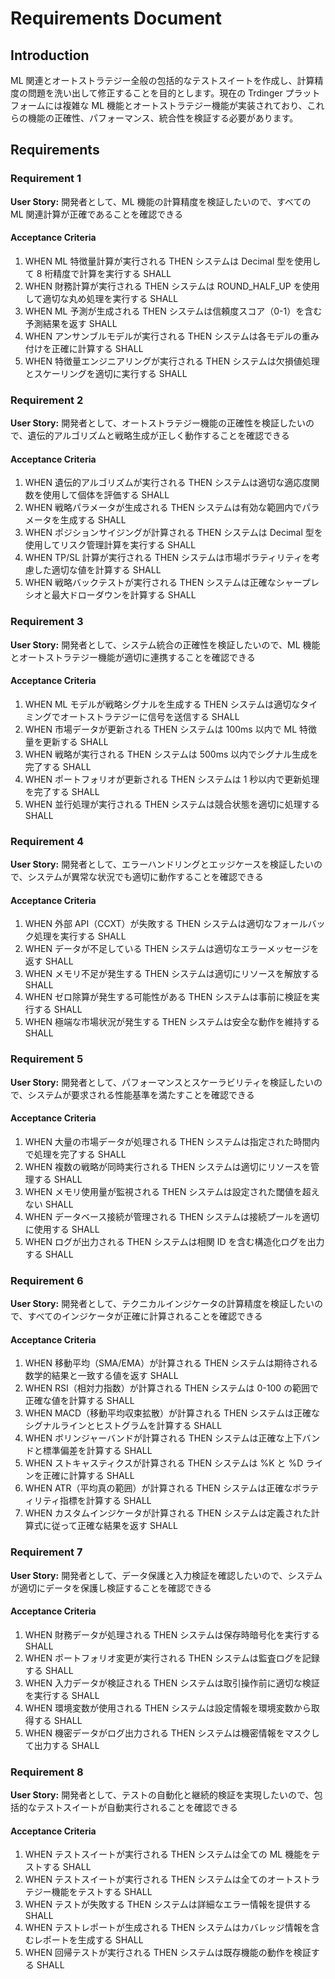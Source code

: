 # Requirements Document

## Introduction

ML 関連とオートストラテジー全般の包括的なテストスイートを作成し、計算精度の問題を洗い出して修正することを目的とします。現在の Trdinger プラットフォームには複雑な ML 機能とオートストラテジー機能が実装されており、これらの機能の正確性、パフォーマンス、統合性を検証する必要があります。

## Requirements

### Requirement 1

**User Story:** 開発者として、ML 機能の計算精度を検証したいので、すべての ML 関連計算が正確であることを確認できる

#### Acceptance Criteria

1. WHEN ML 特徴量計算が実行される THEN システムは Decimal 型を使用して 8 桁精度で計算を実行する SHALL
2. WHEN 財務計算が実行される THEN システムは ROUND_HALF_UP を使用して適切な丸め処理を実行する SHALL
3. WHEN ML 予測が生成される THEN システムは信頼度スコア（0-1）を含む予測結果を返す SHALL
4. WHEN アンサンブルモデルが実行される THEN システムは各モデルの重み付けを正確に計算する SHALL
5. WHEN 特徴量エンジニアリングが実行される THEN システムは欠損値処理とスケーリングを適切に実行する SHALL

### Requirement 2

**User Story:** 開発者として、オートストラテジー機能の正確性を検証したいので、遺伝的アルゴリズムと戦略生成が正しく動作することを確認できる

#### Acceptance Criteria

1. WHEN 遺伝的アルゴリズムが実行される THEN システムは適切な適応度関数を使用して個体を評価する SHALL
2. WHEN 戦略パラメータが生成される THEN システムは有効な範囲内でパラメータを生成する SHALL
3. WHEN ポジションサイジングが計算される THEN システムは Decimal 型を使用してリスク管理計算を実行する SHALL
4. WHEN TP/SL 計算が実行される THEN システムは市場ボラティリティを考慮した適切な値を計算する SHALL
5. WHEN 戦略バックテストが実行される THEN システムは正確なシャープレシオと最大ドローダウンを計算する SHALL

### Requirement 3

**User Story:** 開発者として、システム統合の正確性を検証したいので、ML 機能とオートストラテジー機能が適切に連携することを確認できる

#### Acceptance Criteria

1. WHEN ML モデルが戦略シグナルを生成する THEN システムは適切なタイミングでオートストラテジーに信号を送信する SHALL
2. WHEN 市場データが更新される THEN システムは 100ms 以内で ML 特徴量を更新する SHALL
3. WHEN 戦略が実行される THEN システムは 500ms 以内でシグナル生成を完了する SHALL
4. WHEN ポートフォリオが更新される THEN システムは 1 秒以内で更新処理を完了する SHALL
5. WHEN 並行処理が実行される THEN システムは競合状態を適切に処理する SHALL

### Requirement 4

**User Story:** 開発者として、エラーハンドリングとエッジケースを検証したいので、システムが異常な状況でも適切に動作することを確認できる

#### Acceptance Criteria

1. WHEN 外部 API（CCXT）が失敗する THEN システムは適切なフォールバック処理を実行する SHALL
2. WHEN データが不足している THEN システムは適切なエラーメッセージを返す SHALL
3. WHEN メモリ不足が発生する THEN システムは適切にリソースを解放する SHALL
4. WHEN ゼロ除算が発生する可能性がある THEN システムは事前に検証を実行する SHALL
5. WHEN 極端な市場状況が発生する THEN システムは安全な動作を維持する SHALL

### Requirement 5

**User Story:** 開発者として、パフォーマンスとスケーラビリティを検証したいので、システムが要求される性能基準を満たすことを確認できる

#### Acceptance Criteria

1. WHEN 大量の市場データが処理される THEN システムは指定された時間内で処理を完了する SHALL
2. WHEN 複数の戦略が同時実行される THEN システムは適切にリソースを管理する SHALL
3. WHEN メモリ使用量が監視される THEN システムは設定された閾値を超えない SHALL
4. WHEN データベース接続が管理される THEN システムは接続プールを適切に使用する SHALL
5. WHEN ログが出力される THEN システムは相関 ID を含む構造化ログを出力する SHALL

### Requirement 6

**User Story:** 開発者として、テクニカルインジケータの計算精度を検証したいので、すべてのインジケータが正確に計算されることを確認できる

#### Acceptance Criteria

1. WHEN 移動平均（SMA/EMA）が計算される THEN システムは期待される数学的結果と一致する値を返す SHALL
2. WHEN RSI（相対力指数）が計算される THEN システムは 0-100 の範囲で正確な値を計算する SHALL
3. WHEN MACD（移動平均収束拡散）が計算される THEN システムは正確なシグナルラインとヒストグラムを計算する SHALL
4. WHEN ボリンジャーバンドが計算される THEN システムは正確な上下バンドと標準偏差を計算する SHALL
5. WHEN ストキャスティクスが計算される THEN システムは %K と %D ラインを正確に計算する SHALL
6. WHEN ATR（平均真の範囲）が計算される THEN システムは正確なボラティリティ指標を計算する SHALL
7. WHEN カスタムインジケータが計算される THEN システムは定義された計算式に従って正確な結果を返す SHALL

### Requirement 7

**User Story:** 開発者として、データ保護と入力検証を確認したいので、システムが適切にデータを保護し検証することを確認できる

#### Acceptance Criteria

1. WHEN 財務データが処理される THEN システムは保存時暗号化を実行する SHALL
2. WHEN ポートフォリオ変更が実行される THEN システムは監査ログを記録する SHALL
3. WHEN 入力データが検証される THEN システムは取引操作前に適切な検証を実行する SHALL
4. WHEN 環境変数が使用される THEN システムは設定情報を環境変数から取得する SHALL
5. WHEN 機密データがログ出力される THEN システムは機密情報をマスクして出力する SHALL

### Requirement 8

**User Story:** 開発者として、テストの自動化と継続的検証を実現したいので、包括的なテストスイートが自動実行されることを確認できる

#### Acceptance Criteria

1. WHEN テストスイートが実行される THEN システムは全ての ML 機能をテストする SHALL
2. WHEN テストスイートが実行される THEN システムは全てのオートストラテジー機能をテストする SHALL
3. WHEN テストが失敗する THEN システムは詳細なエラー情報を提供する SHALL
4. WHEN テストレポートが生成される THEN システムはカバレッジ情報を含むレポートを生成する SHALL
5. WHEN 回帰テストが実行される THEN システムは既存機能の動作を検証する SHALL
